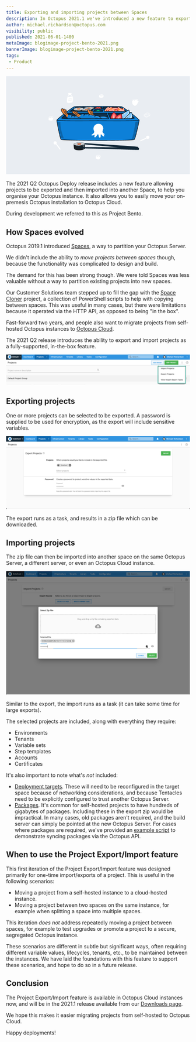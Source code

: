 ```yaml
---
title: Exporting and importing projects between Spaces 
description: In Octopus 2021.1 we've introduced a new feature to export and import projects. 
author: michael.richardson@octopus.com
visibility: public
published: 2021-06-01-1400
metaImage: blogimage-project-bento-2021.png
bannerImage: blogimage-project-bento-2021.png
tags:
 - Product 
---
```


![octopus branded bento box filled with sushi](blogimage-project-bento-2021.png)

The 2021 Q2 Octopus Deploy release includes a new feature allowing projects to be exported and then imported into another Space, to help you organise your Octopus instance. It also allows you to easily move your on-premesis Octopus installation to Octopus Cloud.

During development we referred to this as Project Bento.  

## How Spaces evolved
Octopus 2019.1 introduced [Spaces](https://octopus.com/docs/administration/spaces), a way to partition your Octopus Server.  

We didn't include the ability to _move projects between spaces_ though,   because the functionality was complicated to design and build.  

The demand for this has been strong though. We were told Spaces was less valuable without a way to partition existing projects into new spaces. 

Our Customer Solutions team stepped up to fill the gap with the [Space Cloner](https://github.com/OctopusDeployLabs/SpaceCloner) project, a collection of PowerShell scripts to help with copying between spaces.  This was useful in many cases, but there were limitations because it operated via the HTTP API, as opposed to being "in the box". 

Fast-forward two years, and people also want to migrate projects from self-hosted Octopus instances to [Octopus Cloud](https://octopus.com/docs/octopus-cloud).  

The 2021 Q2 release introduces the ability to export and import projects as a fully-supported, in-the-box feature. 

![Project Export/Import menu](import-export-menu.png "width=500")

## Exporting projects
One or more projects can be selected to be exported. A password is supplied to be used for encryption, as the export will include sensitive variables. 

![Export projects page](export-projects-page.png "width=500")

The export runs as a task, and results in a zip file which can be downloaded.  

## Importing projects
The zip file can then be imported into another space on the same Octopus Server, a different server, or even an Octopus Cloud instance.  

![Import projects page](import-projects-page.png "width=500")

Similar to the export, the import runs as a task (it can take some time for large exports).

The selected projects are included, along with everything they require: 

- Environments
- Tenants
- Variable sets
- Step templates
- Accounts
- Certificates  

It's also important to note what's _not_ included:
 
- [Deployment targets](https://octopus.com/docs/projects/export-import#deployment-targets). These will need to be reconfigured in the target space because of networking considerations, and because Tentacles need to be explicitly configured to trust another Octopus Server.  
- [Packages](https://octopus.com/docs/projects/export-import#packages). It's common for self-hosted projects to have hundreds of gigabytes of packages. Including these in the export zip would be impractical. In many cases, old packages aren't required, and the build server can simply be pointed at the new Octopus Server. For cases where packages are required, we've provided an [example script](https://github.com/OctopusDeploy/OctopusDeploy-Api/blob/master/REST/PowerShell/Feeds/SyncPackages.ps1) to demonstrate syncing packages via the Octopus API.  

## When to use the Project Export/Import feature
This first iteration of the Project Export/Import feature was designed primarily for one-time import/exports of a project.  This is useful in the following scenarios:

- Moving a project from a self-hosted instance to a cloud-hosted instance.
- Moving a project between two spaces on the same instance, for example when splitting a space into multiple spaces. 

This iteration _does not_ address repeatedly moving a project between spaces, for example to test upgrades or promote a project to a secure, segregated Octopus instance.  

These scenarios are different in subtle but significant ways, often requiring different variable values, lifecycles, tenants, etc., to be maintained between the instances.  We have laid the foundations with this feature to support these scenarios, and hope to do so in a future release. 

## Conclusion
The Project Export/Import feature is available in Octopus Cloud instances now, and will be in the 2021.1 release available from our [Downloads page](https://octopus.com/downloads). 

We hope this makes it easier migrating projects from self-hosted to Octopus Cloud.

Happy deployments!